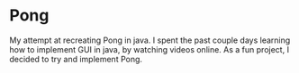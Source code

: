 # Pong
My attempt at recreating Pong in java.
I spent the past couple days learning how to implement GUI in java, by watching videos online. As a fun project, I decided to try
and implement Pong.
